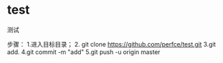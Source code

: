 # test
测试

步骤：
1.进入目标目录；
2. git clone https://github.com/perfce/test.git
3.git add.
4.git commit -m "add"
5.git push -u origin master
